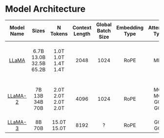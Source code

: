 # Model Architecture

|   Model Name   | Sizes | N Tokens | Context Length | Global​ Batch Size​ | Embedding Type​ | Attention Type​ | Dimension | N Heads | N Layers | Learning Rate | Optimizer | Activation Function​ |
|:----------:|:---------:|:-------:|:--------:|:-------------:|:----------:|:--------:|:--------:|:--------:|:--------:|:--------:|:--------:|:--------:|
|   [LLaMA](llama.md)        |   6.7B<br/>13.0B<br/>32.5B<br/>65.2B    |   1.0T<br/>1.0T<br/>1.4T<br/>1.4T<br/>    |    2048    |     1024    |     RoPE     |   MHA   | 4096​<br/>5120​<br/>6656​<br/>8192​ | 32<br/>40<br/>52<br/>64 | 32<br/>40<br/>60<br/>64 | 3.0e-4<br/>3.0e-4<br/>1.5e-4<br/>1.5e-4 | AdamW​<br/>β1 = 0.9, β2 = 0.95<br/>ε = 10−5<br/>wd=0.1<br/>gc=0.1​ | SwiGLU |
|   [LLaMA-2](llama2.md)        |   7B<br/>13B<br/>34B<br/>70B    |   2.0T<br/>2.0T<br/>2.0T<br/>2.0T<br/>    |    4096    |     1024    |     RoPE     |   MQA<br/>MQA<br/>GQA<br/>GQA   | 4096​<br/>5120​<br/>8192<br/>8192​ | 32<br/>40<br/>64<br/>64 | 32<br/>40<br/>48<br/>64 | 3.0e-4<br/>3.0e-4<br/>1.5e-4<br/>1.5e-4 | AdamW​<br/>β1 = 0.9, β2 = 0.95<br/>ε = 10−5<br/>wd=0.1<br/>gc=0.1​ | SwiGLU |
|   [LLaMA-3](llama3.md)        |   8B<br/>70B    |   15.0T<br/>15.0T    |    8192    |     ?    |     RoPE     |   GQA<br/>GQA   | ?​<br/>? | ?<br/>? | ?<br/>? | ?<br/>? | AdamW​<br/>? | SwiGLU |
